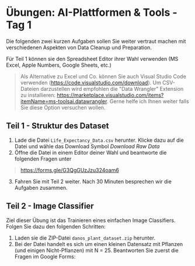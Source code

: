 # Übungen: AI-Plattformen & Tools - Tag 1

Die folgenden zwei kurzen Aufgaben sollen Sie weiter vertraut machen mit verschiedenen Aspekten von Data Cleanup und Preparation.

Für Teil 1 können sie den Spreadsheet Editor ihrer Wahl verwenden (MS Excel, Apple Numbers, Google Sheets, etc.)

> Als Alternative zu Excel und Co. können Sie auch Visual Studio Code verwenden (https://code.visualstudio.com/download). Um CSV-Dateien darzustellen wird empfohlen die "Data Wrangler" Extension zu installieren: https://marketplace.visualstudio.com/items?itemName=ms-toolsai.datawrangler. Gerne helfe ich Ihnen weiter falls Sie diese Option versuchen wollen.

## Teil 1 - Struktur des Dataset

1. Lade die Datei ```Life_Expectancy_Data.csv``` herunter.
Klicke dazu auf die Datei und wähle das Download Symbol *Download Raw Data*
2. Öffne die Datei in einem Editor deiner Wahl und beantworte die folgenden Fragen unter

> https://forms.gle/G3QgGUzJzu324oam6

3. Fahren Sie mit Teil 2 weiter. Nach 30 Minuten besprechen wir die Aufgaben zusammen.



## Teil 2 - Image Classifier

Ziel dieser Übung ist das Trainieren eines einfachen Image Classifiers.
Folgen Sie dazu den folgenden Schritten:

1. Laden sie die ZIP-Datei ```danos_plant_dataset.zip``` herunter.
2. Bei der Datei handelt es sich um einen kleinen Datensatz mit Pflanzen (und einigen Nicht-Pflanzen) mit N = 25. Beantworten Sie zuerst die Fragen im Google Forms:

> 

